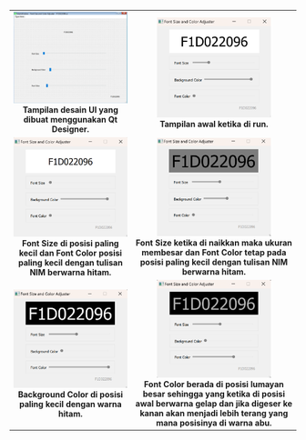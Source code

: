 <table align="center">
  <tr>
    <td align="center">
      <img src="desainUI_week6.png" width="200"/><br>
      <b>Tampilan desain UI yang dibuat menggunakan Qt Designer.</b>
    </td>
    <td align="center">
      <img src="tampilan_awal.png" width="200"/><br>
      <b>Tampilan awal ketika di run.</b>
    </td>
  </tr>
  <tr>
    <td align="center">
      <img src="1.png" width="200"/><br>
      <b>Font Size di posisi paling kecil dan Font Color posisi paling kecil dengan tulisan NIM berwarna hitam.</b>
    </td>
    <td align="center">
      <img src="2.png" width="200"/><br>
      <b>Font Size ketika di naikkan maka ukuran membesar dan Font Color tetap pada posisi paling kecil dengan tulisan NIM berwarna hitam.</b>
    </td>
  </tr>
  <tr>
    <td align="center">
      <img src="3.png" width="200"/><br>
      <b>Background Color di posisi paling kecil dengan warna hitam.</b>
    </td>
    <td align="center">
      <img src="4.png" width="200"/><br>
      <b>Font Color berada di posisi lumayan besar sehingga yang ketika di posisi awal berwarna gelap dan jika digeser ke kanan akan menjadi lebih terang yang mana posisinya di warna abu.</b>
    </td>
  </tr>
</table>
